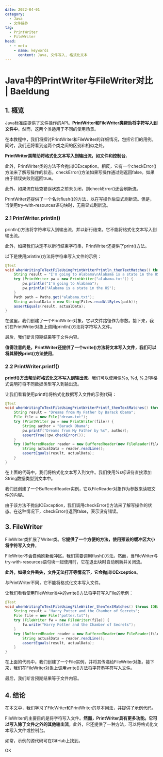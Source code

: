```yaml
---
date: 2022-04-01
category:
  - Java
  - 文件操作
tag:
  - PrintWriter
  - FileWriter
head:
  - - meta
    - name: keywords
      content: Java, 文件写入, 格式化文本
---
```


# Java中的PrintWriter与FileWriter对比 | Baeldung

## 1. 概览

Java标准库提供了文件操作的API。**PrintWriter和FileWriter类帮助将字符写入到文件中**。然而，这两个类适用于不同的使用场景。

在本教程中，我们将探讨PrintWriter和FileWriter的详细情况，包括它们的用例。同时，我们还将看到这两个类之间的区别和相似之处。

**PrintWriter类帮助将格式化文本写入到输出流，如文件和控制台**。

此外，PrintWriter类的方法不会抛出IOException。相反，它有一个checkError()方法来了解写操作的状态。checkError()方法如果写操作通过则返回false，如果由于错误失败则返回true。

此外，如果流在检查错误状态之前未关闭，则checkError()还会刷新流。

PrintWriter还提供了一个名为flush()的方法，以在写操作后显式刷新流。但是，当使用try-with-resources语句块时，无需显式刷新流。

### 2.1 PrintWriter.println()

println()方法将字符串写入到输出流，并以新行结束。它不能将格式化文本写入到输出流。

此外，如果我们决定不以新行结束字符串，PrintWriter还提供了print()方法。

以下是使用println()方法将字符串写入文件的示例：

```java
@Test
void whenWritingToTextFileUsingPrintWriterPrintln_thenTextMatches() throws IOException {
    String result = "I'm going to Alabama\nAlabama is a state in the US\n";
    try (PrintWriter pw = new PrintWriter("alabama.txt")) {
        pw.println("I'm going to Alabama");
        pw.println("Alabama is a state in the US");
    }
    Path path = Paths.get("alabama.txt");
    String actualData = new String(Files.readAllBytes(path));
    assertEquals(result, actualData);
}
```

在这里，我们创建了一个PrintWriter对象，它以文件路径作为参数。接下来，我们在PrintWriter对象上调用println()方法将字符写入文件。

最后，我们断言预期结果等于文件内容。

**值得注意的是，PrintWriter还提供了一个write()方法将文本写入文件，我们可以将其替换print()方法使用**。

### 2.2 PrintWriter.printf()

**printf()方法帮助将格式化文本写入到输出流**。我们可以使用像%s, %d, %.2f等格式说明符将不同数据类型写入到输出流。

让我们看看使用printf()将格式化数据写入文件的示例代码：

```java
@Test
void whenWritingToTextFileUsingPrintWriterPrintf_thenTextMatches() throws IOException {
    String result = "Dreams from My Father by Barack Obama";
    File file = new File("dream.txt");
    try (PrintWriter pw = new PrintWriter(file)) {
        String author = "Barack Obama";
        pw.printf("Dreams from My Father by %s", author);
        assertTrue(!pw.checkError());
    }
    try (BufferedReader reader = new BufferedReader(new FileReader(file))) {
        String actualData = reader.readLine();
        assertEquals(result, actualData);
    }
}
```

在上面的代码中，我们将格式化文本写入到文件。我们使用%s标识符直接添加String数据类型到文本中。

我们还创建了一个BufferedReader实例，它以FileReader对象作为参数来读取文件的内容。

由于该方法不抛出IOException，我们调用checkError()方法来了解写操作的状态。在这种情况下，checkError()返回false，表示没有错误。

## 3. FileWriter

FileWriter类扩展了Writer类。**它提供了一个方便的方法，使用预设的缓冲区大小将字符写入文件**。

FileWriter不会自动刷新缓冲区。我们需要调用flush()方法。然而，当FileWriter与try-with-resources语句块一起使用时，它在退出块时自动刷新并关闭流。

**此外，如果文件丢失，文件无法打开等情况下，它会抛出IOException**。

与PrintWriter不同，它不能将格式化文本写入文件。

让我们看看使用FileWriter类中的write()方法将字符写入File的示例：

```java
@Test
void whenWritingToTextFileUsingFileWriter_thenTextMatches() throws IOException {
    String result = "Harry Potter and the Chamber of Secrets";
    File file = new File("potter.txt");
    try (FileWriter fw = new FileWriter(file)) {
        fw.write("Harry Potter and the Chamber of Secrets");
    }
    try (BufferedReader reader = new BufferedReader(new FileReader(file))) {
        String actualData = reader.readLine();
        assertEquals(result, actualData);
    }
}
```

在上面的代码中，我们创建了一个File实例，并将其传递给FileWriter对象。接下来，我们在FileWriter对象上调用write()方法将字符串字符写入文件。

最后，我们断言预期结果等于文件内容。

## 4. 结论

在本文中，我们学习了FileWriter和PrintWriter的基本用法，并提供了示例代码。

FileWriter的主要目的是将字符写入文件。**然而，PrintWriter具有更多功能。它可以写入除了文件之外的其他输出流**。此外，它还提供了一种方法，可以将格式化文本写入文件或控制台。

如常，示例的源代码可在GitHub上找到。

OK